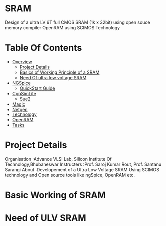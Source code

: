 # SRAM
Design of a ultra LV 6T full CMOS SRAM (1k x 32bit) using open souce memory compiler OpenRAM using SCIMOS Technology

# Table Of Contents
- [Overview](#Overview)
    - [Project Details](#Projet-Details)
    - [Basics of Working Principle of a SRAM](#Basic-Working-of-SRAM) 
    - [Need Of ultra low voltage SRAM](#Need-of-ULV-SRAM)
- [NGSpice](#NGSpice)
    - [QuickStart Guide](#Quick-Start-Guide)
- [CppSimLite](#CppSimLite)
    - [Sue2](#Sue2)
- [Magic](#Magic)
- [Netgen](#Netgen)
- [Technology](#Technology)
- [OpenRAM](#OpenRAM)
- [Tasks](#Tasks)
# Project Details
 Organisation :Advance VLSI Lab, Silicon Institute Of Technology,Bhubaneswar
 Instructers  :Prof. Saroj Kumar Rout, Prof. Santanu Sarangi
 About        :Developement of a Ultra Low Voltage SRAM Using SCIMOS technology and Open source tools like ngSpice, OpenRAM etc.
# Basic Working of SRAM
# Need of ULV SRAM

